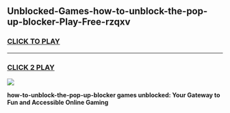 
## Unblocked-Games-how-to-unblock-the-pop-up-blocker-Play-Free-rzqxv
<h3>
<a href="https://premium76.site?title=how-to-unblock-the-pop-up-blocker&ref=21A">CLICK TO PLAY</a></h3>
<hr>

<h3>
<a href="https://premium76.site?title=how-to-unblock-the-pop-up-blocker&ref=21A">CLICK 2 PLAY</a>
  
</h3>

<a href="https://premium76.site?title=how-to-unblock-the-pop-up-blocker&ref=21A"><img src="https://clearcache.store/games.png"></a>


**how-to-unblock-the-pop-up-blocker games unblocked: Your Gateway to Fun and Accessible Online Gaming**
